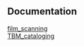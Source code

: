## Documentation 
[film_scanning](/film_scanning/README.md)  
[TBM_cataloging](/TBM_cataloging/TBM_Object_Number_and_File_Naming_Conventions.md)
